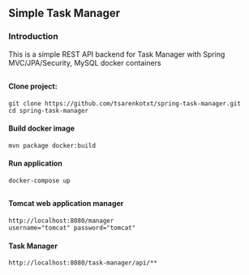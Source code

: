 ## Simple Task Manager

### Introduction
This is a simple REST API backend for Task Manager with Spring MVC/JPA/Security, MySQL docker containers

##
#### Clone project:
```
git clone https://github.com/tsarenkotxt/spring-task-manager.git
cd spring-task-manager
```

#### Build docker image
```
mvn package docker:build
```

#### Run application
```
docker-compose up 
```
##
#### Tomcat web application manager
```
http://localhost:8080/manager
username="tomcat" password="tomcat"
```

#### Task Manager
```
http://localhost:8080/task-manager/api/**
```






